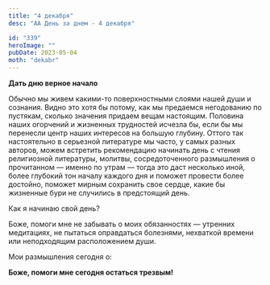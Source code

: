 ```yaml
---
title: "4 декабря"
desc: "АА День за днем - 4 декабря"

id: "339"
heroImage: ""
pubDate: 2023-05-04
moth: "dekabr"
---
```


**Дать дню верное начало**

Обычно мы живем какими-то поверхностными слоями нашей души и сознания. Видно
это хотя бы потому, как мы предаемся негодованию по пустякам, сколько значения
придаем вещам настоящим. Половина наших огорчений и жизненных трудностей
исчезла бы, если бы мы перенесли центр наших интересов на большую глубину.
Оттого так настоятельно в серьезной литературе мы часто, у самых разных
авторов, можем встретить рекомендацию начинать день с чтения религиозной
литературы, молитвы, сосредоточенного размышления о прочитанном — именно по
утрам — тогда это даст несколько иной, более глубокий тон началу каждого дня и
поможет провести более достойно, поможет мирным сохранить свое сердце, какие
бы жизненные бури не случились в предстоящий день.

Как я начинаю свой день?

Боже, помоги мне не забывать о моих обязанностях — утренних медитациях, не
пытаться оправдаться болезнями, нехваткой времени или неподходящим
расположением души.

Мои размышления сегодня о:

**Боже, помоги мне сегодня остаться трезвым!**
